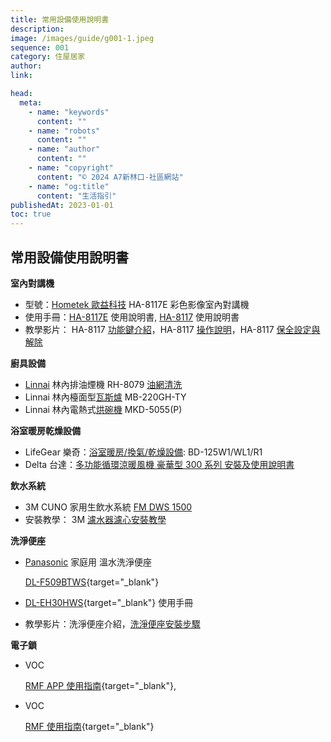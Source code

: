 ```yaml
---
title: 常用設備使用說明書
description:
image: /images/guide/g001-1.jpeg
sequence: 001
category: 住屋居家
author:
link:

head:
  meta:
    - name: "keywords"
      content: ""
    - name: "robots"
      content: ""
    - name: "author"
      content: ""
    - name: "copyright"
      content: "© 2024 A7新林口-社區網站"
    - name: "og:title"
      content: "生活指引"
publishedAt: 2023-01-01
toc: true
---
```


## 常用設備使用說明書

**室內對講機**

<ul class="not-prose">
<li>型號：<a href="http://www.hometek.tw/">Hometek 歐益科技</a> HA-8117E 彩色影像室內對講機 </li>
<li>使用手冊：<a href="https://kgptltaqnkidtcqkathb.supabase.co/storage/v1/object/public/a7-file/MAN-105.pdf">HA-8117E</a> 使用說明書, <a href="https://kgptltaqnkidtcqkathb.supabase.co/storage/v1/object/public/a7-file/MAN-106.pdf">HA-8117</a> 使用說明書</li>
<li>教學影片： HA-8117 <a href="https://www.youtube.com/watch?v=MU2YtL4dglQ">功能鍵介紹</a>，HA-8117 <a href="https://www.youtube.com/watch?v=M-GzJY1g9co">操作說明</a>，HA-8117 <a href="https://www.youtube.com/watch?v=lqKEofIoJoE">保全設定與解除</a></li>
</ul>

**廚具設備**

<ul  class="not-prose">
<li><a href="https://www.rinnai.com.tw/">Linnai</a> 林內排油煙機 RH-8079 <a href="https://sofree.cc/range-hood-cleaner/">油網清洗</a></li>
<li>Linnai 林內檯面型<a href="https://kgptltaqnkidtcqkathb.supabase.co/storage/v1/object/public/a7-file/MAN-102.pdf">瓦斯爐</a> MB-220GH-TY</li>
<li>Linnai 林內電熱式<a href="https://kgptltaqnkidtcqkathb.supabase.co/storage/v1/object/public/a7-file/MAN-101.pdf">烘碗機</a> MKD-5055(P)</li>
</ul>

**浴室暖房乾燥設備**

<ul  class="not-prose">
<li>LifeGear 樂奇：<a href="https://kgptltaqnkidtcqkathb.supabase.co/storage/v1/object/public/a7-file/MAN-104-A.pdf">浴室暖房/換氣/乾燥設備</a>: BD-125W1/WL1/R1</li>
<li>Delta 台達：<a href="https://filecenter.deltaww.com/Products/Download/03/0302/manual/VHB30BCMRT-TW.pdf">多功能循環涼暖風機 豪華型 300 系列 安裝及使用說明書 </a> </li>
</ul>

**飲水系統**

<ul  class="not-prose">
<li>3M CUNO 家用生飲水系統 <a href="https://multimedia.3m.com/mws/media/499085O/water-at-its-finest-fm-dws-1500-spec-sheet.pdf">FM DWS 1500</a></li>
<li>安裝教學： 3M <a href="https://www.youtube.com/watch?v=qfx2KHqWUFE">濾水器濾心安裝教學</a></li>
</ul>

**洗淨便座**

<ul  class="not-prose">
<li><a href="https://www.panasonic.com/tw/consumer/health/toilet/hotinstant/dl-ph20tws.html">Panasonic</a> 家庭用 溫水洗淨便座

[DL-F509BTWS](/files/MAN-107.pdf){target="\_blank"}

</li>

<li>

[DL-EH30HWS](/files/MAN-108.pdf){target="\_blank"} 使用手冊

</li>

<li>教學影片：洗淨便座介紹，<a href="https://www.youtube.com/watch?v=fKDWSX1AUjU">洗淨便座安裝步驟</a></li>
</ul>

**電子鎖**

<ul class="not-prose">
<li> VOC

[RMF APP 使用指南](/files/MAN-109-VOCRMF使用說明書.pdf){target="\_blank"},

</li>
<li> VOC

[RMF 使用指南](/files/MAN-109-VOCRMF使用說明書2.pdf){target="\_blank"}

</li>

</ul>
